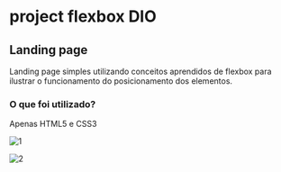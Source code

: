 # project flexbox DIO

## Landing page

Landing page simples utilizando conceitos aprendidos de flexbox para ilustrar o funcionamento do posicionamento dos elementos.

### O que foi utilizado?
Apenas HTML5 e CSS3

![1](https://user-images.githubusercontent.com/43629739/193153969-332e6cbb-5890-40fb-a6f4-3442e5eba852.png)
  
![2](https://user-images.githubusercontent.com/43629739/193154034-e9e41025-3160-43bd-8f25-278107aedfb3.png)
  

